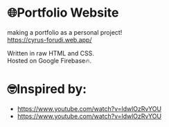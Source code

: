 # 🌐Portfolio Website

making a portfolio as a personal project!  
https://cyrus-forudi.web.app/

Written in raw HTML and CSS.  
Hosted on Google Firebase🔥.

# 🤓Inspired by:
- https://www.youtube.com/watch?v=ldwlOzRvYOU
- https://www.youtube.com/watch?v=ldwlOzRvYOU
